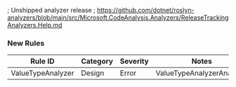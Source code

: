 ﻿; Unshipped analyzer release
; https://github.com/dotnet/roslyn-analyzers/blob/main/src/Microsoft.CodeAnalysis.Analyzers/ReleaseTrackingAnalyzers.Help.md

### New Rules

Rule ID | Category | Severity | Notes
--------|----------|----------|-------
ValueTypeAnalyzer | Design | Error | ValueTypeAnalyzerAnalyzer